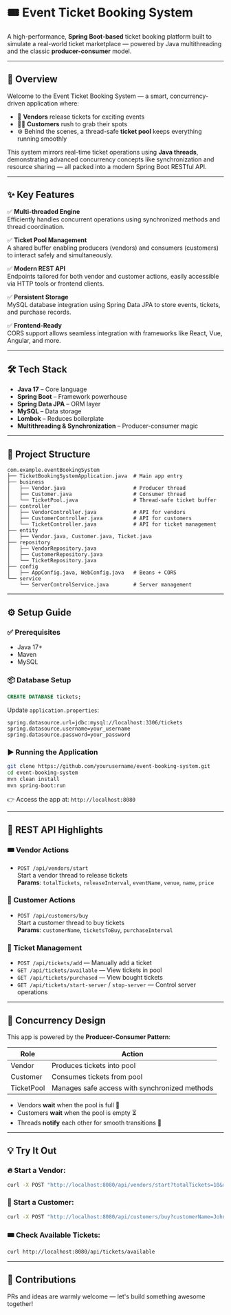 

# 🎟️ Event Ticket Booking System

A high-performance, **Spring Boot-based** ticket booking platform built to simulate a real-world ticket marketplace — powered by Java multithreading and the classic **producer-consumer** model.

---

## 🚀 Overview

Welcome to the Event Ticket Booking System — a smart, concurrency-driven application where:

- 🎤 **Vendors** release tickets for exciting events  
- 🙋‍♂️ **Customers** rush to grab their spots  
- ⚙️ Behind the scenes, a thread-safe **ticket pool** keeps everything running smoothly  

This system mirrors real-time ticket operations using **Java threads**, demonstrating advanced concurrency concepts like synchronization and resource sharing — all packed into a modern Spring Boot RESTful API.

---

## ✨ Key Features

✅ **Multi-threaded Engine**  
Efficiently handles concurrent operations using synchronized methods and thread coordination.

✅ **Ticket Pool Management**  
A shared buffer enabling producers (vendors) and consumers (customers) to interact safely and simultaneously.

✅ **Modern REST API**  
Endpoints tailored for both vendor and customer actions, easily accessible via HTTP tools or frontend clients.

✅ **Persistent Storage**  
MySQL database integration using Spring Data JPA to store events, tickets, and purchase records.

✅ **Frontend-Ready**  
CORS support allows seamless integration with frameworks like React, Vue, Angular, and more.

---

## 🛠️ Tech Stack

- **Java 17** – Core language  
- **Spring Boot** – Framework powerhouse  
- **Spring Data JPA** – ORM layer  
- **MySQL** – Data storage  
- **Lombok** – Reduces boilerplate  
- **Multithreading & Synchronization** – Producer-consumer magic

---

## 🧭 Project Structure

```plaintext
com.example.eventBookingSystem
├── TicketBookingSystemApplication.java  # Main app entry
├── business
│   ├── Vendor.java                      # Producer thread
│   ├── Customer.java                    # Consumer thread
│   └── TicketPool.java                  # Thread-safe ticket buffer
├── controller
│   ├── VendorController.java            # API for vendors
│   ├── CustomerController.java          # API for customers
│   └── TicketController.java            # API for ticket management
├── entity
│   ├── Vendor.java, Customer.java, Ticket.java
├── repository
│   ├── VendorRepository.java
│   ├── CustomerRepository.java
│   └── TicketRepository.java
├── config
│   ├── AppConfig.java, WebConfig.java   # Beans + CORS
└── service
    └── ServerControlService.java        # Server management
```

---

## ⚙️ Setup Guide

### ✅ Prerequisites

- Java 17+
- Maven
- MySQL

### 📦 Database Setup

```sql
CREATE DATABASE tickets;
```

Update `application.properties`:

```properties
spring.datasource.url=jdbc:mysql://localhost:3306/tickets
spring.datasource.username=your_username
spring.datasource.password=your_password
```

### ▶️ Running the Application

```bash
git clone https://github.com/yourusername/event-booking-system.git
cd event-booking-system
mvn clean install
mvn spring-boot:run
```

👉 Access the app at: `http://localhost:8080`

---

## 🔗 REST API Highlights

### 🎟️ Vendor Actions
- `POST /api/vendors/start`  
  Start a vendor thread to release tickets  
  **Params**: `totalTickets`, `releaseInterval`, `eventName`, `venue`, `name`, `price`

### 🙋 Customer Actions
- `POST /api/customers/buy`  
  Start a customer thread to buy tickets  
  **Params**: `customerName`, `ticketsToBuy`, `purchaseInterval`

### 🎫 Ticket Management
- `POST /api/tickets/add` — Manually add a ticket  
- `GET /api/tickets/available` — View tickets in pool  
- `GET /api/tickets/purchased` — View bought tickets  
- `GET /api/tickets/start-server` / `stop-server` — Control server operations

---

## 🧵 Concurrency Design

This app is powered by the **Producer-Consumer Pattern**:

| Role     | Action                         |
|----------|--------------------------------|
| Vendor   | Produces tickets into pool     |
| Customer | Consumes tickets from pool     |
| TicketPool | Manages safe access with synchronized methods |

- Vendors **wait** when the pool is full 🛑  
- Customers **wait** when the pool is empty ⏳  
- Threads **notify** each other for smooth transitions 🔄

---

## 💡 Try It Out

### 🔥 Start a Vendor:
```bash
curl -X POST "http://localhost:8080/api/vendors/start?totalTickets=10&releaseInterval=2&eventName=Concert&venue=Stadium&name=MusicPromoter&price=99.99"
```

### 🙌 Start a Customer:
```bash
curl -X POST "http://localhost:8080/api/customers/buy?customerName=John&ticketsToBuy=3&purchaseInterval=3"
```

### 🎟️ Check Available Tickets:
```bash
curl http://localhost:8080/api/tickets/available
```

---

## 🤝 Contributions

PRs and ideas are warmly welcome — let's build something awesome together!

